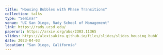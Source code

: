 ```yaml
---
title: "Housing Bubbles with Phase Transitions"
collection: talks
type: "Seminar"
venue: "UC San Diego, Rady School of Management"
link: https://rady.ucsd.edu/
paperurl: https://arxiv.org/abs/2303.11365
slides: https://alexisakira.github.io/files/slides/slides_housing_bubble.pdf
date: 2023-04-03
location: "San Diego, California"
---
```

